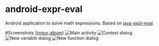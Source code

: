 # android-expr-eval
Android application to solve math expressions. Based on [java-expr-eval](https://github.com/gianluca-nitti/java-expr-eval).

#Screenshots ([Imgur album](http://imgur.com/a/wOJfT))
![Main activity](http://imgur.com/DJSZBVH.png)
![Context dialog](http://imgur.com/uCcd0Ih.png)
![New variable dialog](http://imgur.com/RTTOVlu.png)
![New function dialog](http://imgur.com/cro2lgq.png)